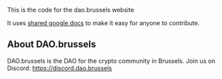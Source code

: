This is the code for the dao.brussels website

It uses [shared google docs](https://drive.google.com/drive/folders/1w-97EnFUvXGJMuCNMOpgyCvu_6722oUf) to make it easy for anyone to contribute.

## About DAO.brussels

DAO.brussels is the DAO for the crypto community in Brussels.
Join us on Discord: https://discord.dao.brussels
